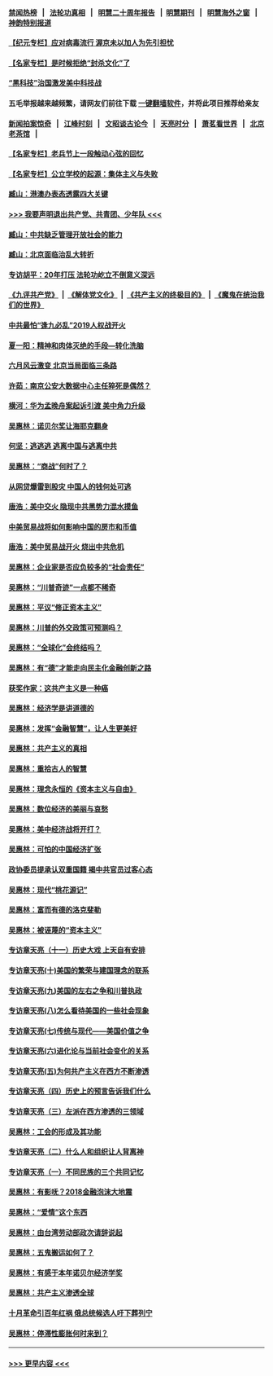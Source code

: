 #### [禁闻热榜](热点新闻.md?=0)  &nbsp;&nbsp;|&nbsp;&nbsp; [法轮功真相](https://github.com/gfw-breaker/truth/blob/master/README.md?=0) &nbsp;&nbsp;|&nbsp;&nbsp; [明慧二十周年报告](https://github.com/gfw-breaker/mh-reports/blob/master/README.md?=0) &nbsp;&nbsp;|&nbsp;&nbsp;[明慧期刊](https://github.com/gfw-breaker/mh-qikan) &nbsp;&nbsp;|&nbsp;&nbsp; [明慧海外之窗](https://github.com/gfw-breaker/mh-news/blob/master/README.md?=0) &nbsp;&nbsp;|&nbsp;&nbsp; [神韵特别报道](https://github.com/gfw-breaker/mh-news/blob/master/shenyun.md?=0)
#### [【纪元专栏】应对病毒流行 渥京未以加人为先引担忧](../pages/nsc423/n11875714.md?t=03102303) 
#### [【名家专栏】是时候拒绝“封杀文化”了](../pages/nsc423/n11814093.md?t=03102303) 
#### [“黑科技”治国激发美中科技战](../pages/nsc423/n11638056.md?t=03102303) 
#### 五毛举报越来越频繁，请网友们前往下载 [一键翻墙软件](https://github.com/gfw-breaker/ssr-accounts)，并将此项目推荐给亲友
#### [新闻拍案惊奇](https://github.com/gfw-breaker/banned-news/blob/master/pages/link4.md) &nbsp;&nbsp;|&nbsp;&nbsp; [江峰时刻](https://github.com/gfw-breaker/banned-news/blob/master/pages/link4.md) &nbsp;&nbsp;|&nbsp;&nbsp; [文昭谈古论今](https://github.com/gfw-breaker/banned-news/blob/master/pages/link4.md) &nbsp;&nbsp;|&nbsp;&nbsp; [天亮时分](https://github.com/gfw-breaker/banned-news/blob/master/pages/link4.md) &nbsp;&nbsp;|&nbsp;&nbsp; [萧茗看世界](https://github.com/gfw-breaker/banned-news/blob/master/pages/link4.md) &nbsp;&nbsp;|&nbsp;&nbsp; [北京老茶馆](https://github.com/gfw-breaker/banned-news/blob/master/pages/link4.md) &nbsp;&nbsp;|&nbsp;&nbsp; 
#### [【名家专栏】老兵节上一段触动心弦的回忆](../pages/nsc423/n11646016.md?t=03102303) 
#### [【名家专栏】公立学校的起源：集体主义与失败](../pages/nsc423/n11601833.md?t=03102303) 
#### [臧山：港澳办表态透露四大关键](../pages/nsc423/n11421628.md?t=03102303) 
#### [>>> 我要声明退出共产党、共青团、少年队 <<<](https://github.com/begood0513/goodnews/blob/master/quit/letter.md) 
#### [臧山：中共缺乏管理开放社会的能力](../pages/nsc423/n11407457.md?t=03102303) 
#### [臧山：北京面临治乱大转折](../pages/nsc423/n11406895.md?t=03102303) 
#### [专访胡平：20年打压 法轮功屹立不倒意义深远](../pages/nsc423/n11398800.md?t=03102303) 
#### [《九评共产党》](https://github.com/begood0513/9ping.md/blob/master/README.md) &nbsp;|&nbsp; [《解体党文化》](../../../../jtdwh.md/blob/master/README.md)  &nbsp;|&nbsp; [《共产主义的终极目的》](../../../../gczydzjmd.md/blob/master/README.md) &nbsp;|&nbsp; [《魔鬼在统治我们的世界》](../../../../mgztzwmdsj.md/blob/master/README.md) 
#### [中共最怕“逢九必乱”2019人权战开火](../pages/nsc423/n11385248.md?t=03102303) 
#### [夏一阳：精神和肉体灭绝的手段—转化洗脑](../pages/nsc423/n11368250.md?t=03102303) 
#### [六月风云激变 北京当局面临三条路](../pages/nsc423/n11313668.md?t=03102303) 
#### [许茹：南京公安大数据中心主任猝死是偶然？](../pages/nsc423/n11064744.md?t=03102303) 
#### [横河：华为孟晚舟案起诉引渡 美中角力升级](../pages/nsc423/n11027230.md?t=03102303) 
#### [吴惠林：诺贝尔奖让海耶克翻身](../pages/nsc423/n10890049.md?t=03102303) 
#### [何坚：逃逃逃 逃离中国与逃离中共](../pages/nsc423/n10592891.md?t=03102303) 
#### [吴惠林：“商战”何时了？](../pages/nsc423/n10573558.md?t=03102303) 
#### [从网贷爆雷到股灾 中国人的钱何处可逃](../pages/nsc423/n10572800.md?t=03102303) 
#### [唐浩：美中交火 隐现中共黑势力混水摸鱼](../pages/nsc423/n10544040.md?t=03102303) 
#### [中美贸易战将如何影响中国的房市和币值](../pages/nsc423/n10543697.md?t=03102303) 
#### [唐浩：美中贸易战开火 烧出中共危机](../pages/nsc423/n10540126.md?t=03102303) 
#### [吴惠林：企业家是否应负较多的“社会责任”](../pages/nsc423/n10535022.md?t=03102303) 
#### [吴惠林：“川普奇迹”一点都不稀奇](../pages/nsc423/n10512808.md?t=03102303) 
#### [吴惠林：平议“修正资本主义”](../pages/nsc423/n10495724.md?t=03102303) 
#### [吴惠林：川普的外交政策可预测吗？](../pages/nsc423/n10462387.md?t=03102303) 
#### [吴惠林：“全球化”会终结吗？](../pages/nsc423/n10452838.md?t=03102303) 
#### [吴惠林：有“德”才能走向民主化金融创新之路](../pages/nsc423/n10432292.md?t=03102303) 
#### [获奖作家：这共产主义是一种癌](../pages/nsc423/n10431541.md?t=03102303) 
#### [吴惠林：经济学是讲道德的](../pages/nsc423/n10398014.md?t=03102303) 
#### [吴惠林：发挥“金融智慧”，让人生更美好](../pages/nsc423/n10375019.md?t=03102303) 
#### [吴惠林：共产主义的真相](../pages/nsc423/n10351394.md?t=03102303) 
#### [吴惠林：重拾古人的智慧](../pages/nsc423/n10337691.md?t=03102303) 
#### [吴惠林：理念永恒的《资本主义与自由》](../pages/nsc423/n10316274.md?t=03102303) 
#### [吴惠林：数位经济的美丽与哀愁](../pages/nsc423/n10292946.md?t=03102303) 
#### [吴惠林：美中经济战将开打？](../pages/nsc423/n10258825.md?t=03102303) 
#### [吴惠林：可怕的中国经济扩张](../pages/nsc423/n10219147.md?t=03102303) 
#### [政协委员提承认双重国籍 揭中共官员过客心态](../pages/nsc423/n10208809.md?t=03102303) 
#### [吴惠林：现代“桃花源记”](../pages/nsc423/n10185234.md?t=03102303) 
#### [吴惠林：富而有德的洛克斐勒](../pages/nsc423/n10142264.md?t=03102303) 
#### [吴惠林：被诬蔑的“资本主义”](../pages/nsc423/n10124816.md?t=03102303) 
#### [专访章天亮（十一）历史大戏 上天自有安排](../pages/nsc423/n10094905.md?t=03102303) 
#### [专访章天亮(十)美国的繁荣与建国理念的联系](../pages/nsc423/n10094899.md?t=03102303) 
#### [专访章天亮(九)美国的左右之争和川普执政](../pages/nsc423/n10094889.md?t=03102303) 
#### [专访章天亮(八)怎么看待美国的一些社会现象](../pages/nsc423/n10094857.md?t=03102303) 
#### [专访章天亮(七)传统与现代——美国价值之争](../pages/nsc423/n10093140.md?t=03102303) 
#### [专访章天亮(六)进化论与当前社会变化的关系](../pages/nsc423/n10092036.md?t=03102303) 
#### [专访章天亮(五)为何共产主义在西方不断渗透](../pages/nsc423/n10083620.md?t=03102303) 
#### [专访章天亮（四）历史上的预言告诉我们什么](../pages/nsc423/n10083606.md?t=03102303) 
#### [专访章天亮（三）左派在西方渗透的三领域](../pages/nsc423/n10081115.md?t=03102303) 
#### [吴惠林：工会的形成及其功能](../pages/nsc423/n10080633.md?t=03102303) 
#### [专访章天亮（二）什么人和组织让人背离神](../pages/nsc423/n10076637.md?t=03102303) 
#### [专访章天亮（一）不同民族的三个共同记忆](../pages/nsc423/n10074188.md?t=03102303) 
#### [吴惠林：有影呒？2018金融泡沫大地震](../pages/nsc423/n10040534.md?t=03102303) 
#### [吴惠林：“爱情”这个东西](../pages/nsc423/n10019423.md?t=03102303) 
#### [吴惠林：由台湾劳动部政次请辞说起](../pages/nsc423/n9979679.md?t=03102303) 
#### [吴惠林：五鬼搬运如何了？](../pages/nsc423/n9925338.md?t=03102303) 
#### [吴惠林：有感于本年诺贝尔经济学奖](../pages/nsc423/n9871883.md?t=03102303) 
#### [吴惠林：共产主义渗透全球](../pages/nsc423/n9812748.md?t=03102303) 
#### [十月革命引百年红祸 俄总统候选人吁下葬列宁](../pages/nsc423/n9810182.md?t=03102303) 
#### [吴惠林：停滞性膨胀何时来到？](../pages/nsc423/n9764136.md?t=03102303) 

----
#### [ >>> 更早内容 <<< ](../indexes/nsc423-earlier.md)

